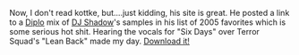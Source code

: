 ---
layout: post
wordpress_id: 51
wordpress_url: http://noesbueno.com/?p=51
date: '2006-01-05 17:01:34 -0600'
date_gmt: '2006-01-05 22:01:34 -0600'
body: |
  <p>Now, I don't read kottke, but....just kidding, his site is great.  He posted a link to a <a href="http://www.formdiplo.com/">Diplo</a> mix of <a href="http://www.djshadow.com/">DJ Shadow</a>'s samples in his list of 2005 favorites which is some serious hot shit.  Hearing the vocals for "Six Days" over Terror Squad's "Lean Back" made my day.  <a href="http://www.archive.org/details/DiploMegatroidMix01megatroidmixsoupmp3">Download it!</a></p>
---
